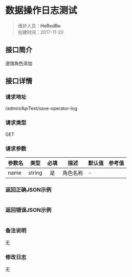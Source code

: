 # 数据操作日志测试
>维护人员：**HeRedBo**  
>创建时间：2017-11-20

## 接口简介
道馆角色添加

## 接口详情

### 请求地址
/admin/ApiTest/save-operator-log

### 请求类型
GET


### 请求参数
| 参数名 | 类型 | 必填 | 描述 | 默认值 | 参考值 |
| --- | :---: | :---: | --- | --- | --- |
| name  | string | 是 | 角色名称 | - |  |



### 返回正确JSON示例
```javascript

```
### 返回错误JSON示例
```javascript

```

### 备注说明
无

### 修改日志
无
